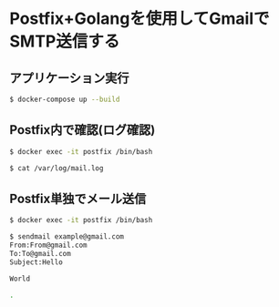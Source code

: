 # Postfix+Golangを使用してGmailでSMTP送信する


## アプリケーション実行
```bash
$ docker-compose up --build
```

## Postfix内で確認(ログ確認)
```bash
$ docker exec -it postfix /bin/bash

$ cat /var/log/mail.log
```

## Postfix単独でメール送信
```bash
$ docker exec -it postfix /bin/bash

$ sendmail example@gmail.com
From:From@gmail.com
To:To@gmail.com
Subject:Hello

World

.
```
